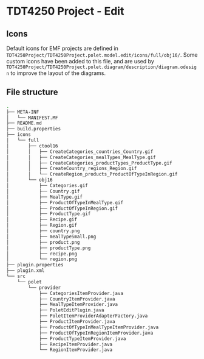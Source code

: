 # TDT4250 Project - Edit

## Icons

Default icons for EMF projects are defined in `TDT4250Project/TDT4250Project.polet.model.edit/icons/full/obj16/`. Some custom icons have been added to this file, and are used by `TDT4250Project/TDT4250Project.polet.diagram/description/diagram.odesign` to improve the layout of the diagrams.

## File structure

```sh
.
├── META-INF
│   └── MANIFEST.MF
├── README.md
├── build.properties
├── icons
│   └── full
│       ├── ctool16
│       │   ├── CreateCategories_countries_Country.gif
│       │   ├── CreateCategories_mealTypes_MealType.gif
│       │   ├── CreateCategories_productTypes_ProductType.gif
│       │   ├── CreateCountry_regions_Region.gif
│       │   └── CreateRegion_products_ProductOfTypeInRegion.gif
│       └── obj16
│           ├── Categories.gif
│           ├── Country.gif
│           ├── MealType.gif
│           ├── ProductOfTypeInMealType.gif
│           ├── ProductOfTypeInRegion.gif
│           ├── ProductType.gif
│           ├── Recipe.gif
│           ├── Region.gif
│           ├── country.png
│           ├── mealTypeSmall.png
│           ├── product.png
│           ├── productType.png
│           ├── recipe.png
│           └── region.png
├── plugin.properties
├── plugin.xml
└── src
    └── polet
        └── provider
            ├── CategoriesItemProvider.java
            ├── CountryItemProvider.java
            ├── MealTypeItemProvider.java
            ├── PoletEditPlugin.java
            ├── PoletItemProviderAdapterFactory.java
            ├── ProductItemProvider.java
            ├── ProductOfTypeInMealTypeItemProvider.java
            ├── ProductOfTypeInRegionItemProvider.java
            ├── ProductTypeItemProvider.java
            ├── RecipeItemProvider.java
            └── RegionItemProvider.java
```
